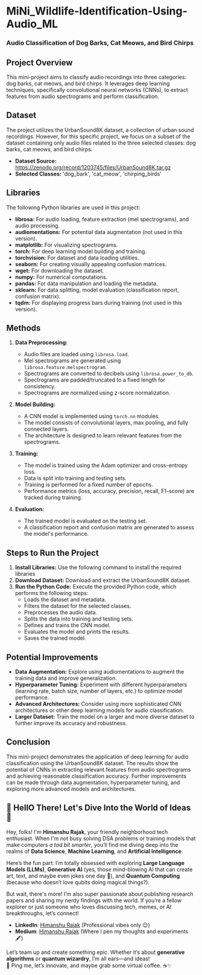 # MiNi_Wildlife-Identification-Using-Audio_ML
### Audio Classification of Dog Barks, Cat Meows, and Bird Chirps

## Project Overview

This mini-project aims to classify audio recordings into three categories: dog barks, cat meows, and bird chirps. It leverages deep learning techniques, specifically convolutional neural networks (CNNs), to extract features from audio spectrograms and perform classification.

## Dataset

The project utilizes the UrbanSound8K dataset, a collection of urban sound recordings.  However, for this specific project, we focus on a subset of the dataset containing only audio files related to the three selected classes: dog barks, cat meows, and bird chirps.

- **Dataset Source:** https://zenodo.org/record/1203745/files/UrbanSound8K.tar.gz
- **Selected Classes:** 'dog_bark', 'cat_meow', 'chirping_birds'

## Libraries

The following Python libraries are used in this project:

- **librosa:** For audio loading, feature extraction (mel spectrograms), and audio processing.
- **audiomentations:** For potential data augmentation (not used in this version).
- **matplotlib:** For visualizing spectrograms.
- **torch:** For deep learning model building and training.
- **torchvision:** For dataset and data loading utilities.
- **seaborn:** For creating visually appealing confusion matrices.
- **wget:** For downloading the dataset.
- **numpy:** For numerical computations.
- **pandas:** For data manipulation and loading the metadata.
- **sklearn:** For data splitting, model evaluation (classification report, confusion matrix).
- **tqdm:** For displaying progress bars during training (not used in this version).

## Methods

1. **Data Preprocessing:**
    - Audio files are loaded using `librosa.load`.
    - Mel spectrograms are generated using `librosa.feature.melspectrogram`.
    - Spectrograms are converted to decibels using `librosa.power_to_db`.
    - Spectrograms are padded/truncated to a fixed length for consistency.
    - Spectrograms are normalized using z-score normalization.

2. **Model Building:**
    - A CNN model is implemented using `torch.nn` modules.
    - The model consists of convolutional layers, max pooling, and fully connected layers.
    - The architecture is designed to learn relevant features from the spectrograms.

3. **Training:**
    - The model is trained using the Adam optimizer and cross-entropy loss.
    - Data is split into training and testing sets.
    - Training is performed for a fixed number of epochs.
    - Performance metrics (loss, accuracy, precision, recall, F1-score) are tracked during training.

4. **Evaluation:**
    - The trained model is evaluated on the testing set.
    - A classification report and confusion matrix are generated to assess the model's performance.

## Steps to Run the Project

1. **Install Libraries:** Use the following command to install the required libraries
2. **Download Dataset:** Download and extract the UrbanSound8K dataset.
3. **Run the Python Code:** Execute the provided Python code, which performs the following steps:
    - Loads the dataset and metadata.
    - Filters the dataset for the selected classes.
    - Preprocesses the audio data.
    - Splits the data into training and testing sets.
    - Defines and trains the CNN model.
    - Evaluates the model and prints the results.
    - Saves the trained model.

## Potential Improvements

- **Data Augmentation:** Explore using audiomentations to augment the training data and improve generalization.
- **Hyperparameter Tuning:** Experiment with different hyperparameters (learning rate, batch size, number of layers, etc.) to optimize model performance.
- **Advanced Architectures:** Consider using more sophisticated CNN architectures or other deep learning models for audio classification.
- **Larger Dataset:** Train the model on a larger and more diverse dataset to further improve its accuracy and robustness.

## Conclusion

This mini-project demonstrates the application of deep learning for audio classification using the UrbanSound8K dataset. The results show the potential of CNNs in extracting relevant features from audio spectrograms and achieving reasonable classification accuracy. Further improvements can be made through data augmentation, hyperparameter tuning, and exploring more advanced models and architectures.


## 👋 HellO There! Let's Dive Into the World of Ideas 🚀

Hey, folks! I'm **Himanshu Rajak**, your friendly neighborhood tech enthusiast. When I'm not busy solving DSA problems or training models that make computers *a tad bit smarter*, you’ll find me diving deep into the realms of **Data Science**, **Machine Learning**, and **Artificial Intelligence**.  

Here’s the fun part: I’m totally obsessed with exploring **Large Language Models (LLMs)**, **Generative AI** (yes, those mind-blowing AI that can create art, text, and maybe even jokes one day 🤖), and **Quantum Computing** (because who doesn’t love qubits doing magical things?).  

But wait, there's more! I’m also super passionate about publishing research papers and sharing my nerdy findings with the world. If you’re a fellow explorer or just someone who loves discussing tech, memes, or AI breakthroughs, let’s connect!

- **LinkedIn**: [Himanshu Rajak](https://www.linkedin.com/in/himanshu-rajak-22b98221b/) (Professional vibes only 😉)
- **Medium**: [Himanshu Rajak](https://himanshusurendrarajak.medium.com/) (Where I pen my thoughts and experiments 🖋️)

Let’s team up and create something epic. Whether it’s about **generative algorithms** or **quantum wizardry**, I’m all ears—and ideas!  
🎯 Ping me, let’s innovate, and maybe grab some virtual coffee. ☕✨
